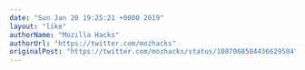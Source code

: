 ```yaml
---
date: "Sun Jan 20 19:25:21 +0000 2019"
layout: "like"
authorName: "Mozilla Hacks"
authorUrl: "https://twitter.com/mozhacks"
originalPost: "https://twitter.com/mozhacks/status/1087068584436629504"
---
```

